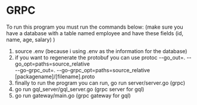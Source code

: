 # GRPC

To run this program you must run the commands below:
(make sure you have a database with a table named employee and have these fields (id, name, age, salary) )
1. source .env (because i using .env as the information for the database)
2. if you want to regenerate the protobuf you can use protoc --go_out=. --go_opt=paths=source_relative \
    --go-grpc_out=. --go-grpc_opt=paths=source_relative \
    [packagename]/[filename].proto
3. finally to run the program you can run, go run server/server.go (grpc)
4. go run gql_server/gql_server.go (grpc server for gql)
5. go run gateway/main.go (grpc gateway for gql)

